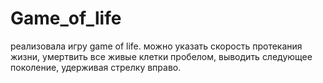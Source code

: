# Game_of_life

реализовала игру game of life. можно указать скорость протекания жизни, умертвить все живые клетки пробелом, выводить следующее поколение, удерживая стрелку вправо.
